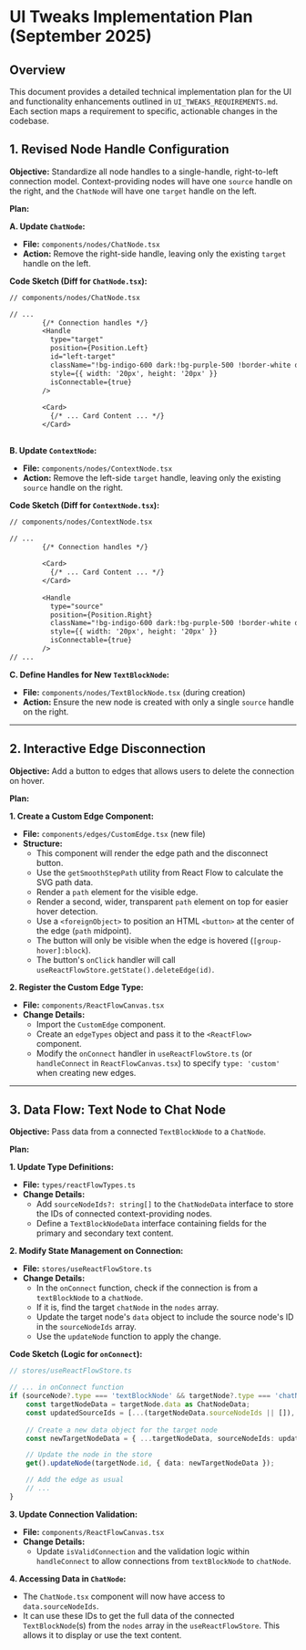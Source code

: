 # UI Tweaks Implementation Plan (September 2025)

## Overview

This document provides a detailed technical implementation plan for the UI and functionality enhancements outlined in `UI_TWEAKS_REQUIREMENTS.md`. Each section maps a requirement to specific, actionable changes in the codebase.


## 1. Revised Node Handle Configuration

**Objective:** Standardize all node handles to a single-handle, right-to-left connection model. Context-providing nodes will have one `source` handle on the right, and the `ChatNode` will have one `target` handle on the left.

**Plan:**

**A. Update `ChatNode`:**
   - **File:** `components/nodes/ChatNode.tsx`
   - **Action:** Remove the right-side handle, leaving only the existing `target` handle on the left.

**Code Sketch (Diff for `ChatNode.tsx`):**
```diff
// components/nodes/ChatNode.tsx

// ...
        {/* Connection handles */}
        <Handle
          type="target"
          position={Position.Left}
          id="left-target"
          className="!bg-indigo-600 dark:!bg-purple-500 !border-white dark:!border-slate-900 dark:handle-glow-purple dark:handle-glow-purple-hover"
          style={{ width: '20px', height: '20px' }}
          isConnectable={true}
        />
        
        <Card>
          {/* ... Card Content ... */}
        </Card>
        
```

**B. Update `ContextNode`:**
   - **File:** `components/nodes/ContextNode.tsx`
   - **Action:** Remove the left-side `target` handle, leaving only the existing `source` handle on the right.

**Code Sketch (Diff for `ContextNode.tsx`):**
```diff
// components/nodes/ContextNode.tsx

// ...
        {/* Connection handles */}
        
        <Card>
          {/* ... Card Content ... */}
        </Card>
        
        <Handle
          type="source"
          position={Position.Right}
          className="!bg-indigo-600 dark:!bg-purple-500 !border-white dark:!border-slate-900 dark:handle-glow-purple dark:handle-glow-purple-hover"
          style={{ width: '20px', height: '20px' }}
          isConnectable={true}
        />
// ...
```

**C. Define Handles for New `TextBlockNode`:**
   - **File:** `components/nodes/TextBlockNode.tsx` (during creation)
   - **Action:** Ensure the new node is created with only a single `source` handle on the right.

---

## 2. Interactive Edge Disconnection

**Objective:** Add a button to edges that allows users to delete the connection on hover.

**Plan:**

**1. Create a Custom Edge Component:**
   - **File:** `components/edges/CustomEdge.tsx` (new file)
   - **Structure:**
     - This component will render the edge path and the disconnect button.
     - Use the `getSmoothStepPath` utility from React Flow to calculate the SVG path data.
     - Render a `path` element for the visible edge.
     - Render a second, wider, transparent `path` element on top for easier hover detection.
     - Use a `<foreignObject>` to position an HTML `<button>` at the center of the edge (`path` midpoint).
     - The button will only be visible when the edge is hovered (`[group-hover]:block`).
     - The button's `onClick` handler will call `useReactFlowStore.getState().deleteEdge(id)`.

**2. Register the Custom Edge Type:**
   - **File:** `components/ReactFlowCanvas.tsx`
   - **Change Details:**
     - Import the `CustomEdge` component.
     - Create an `edgeTypes` object and pass it to the `<ReactFlow>` component.
     - Modify the `onConnect` handler in `useReactFlowStore.ts` (or `handleConnect` in `ReactFlowCanvas.tsx`) to specify `type: 'custom'` when creating new edges.

---

## 3. Data Flow: Text Node to Chat Node

**Objective:** Pass data from a connected `TextBlockNode` to a `ChatNode`.

**Plan:**

**1. Update Type Definitions:**
   - **File:** `types/reactFlowTypes.ts`
   - **Change Details:**
     - Add `sourceNodeIds?: string[]` to the `ChatNodeData` interface to store the IDs of connected context-providing nodes.
     - Define a `TextBlockNodeData` interface containing fields for the primary and secondary text content.

**2. Modify State Management on Connection:**
   - **File:** `stores/useReactFlowStore.ts`
   - **Change Details:**
     - In the `onConnect` function, check if the connection is from a `textBlockNode` to a `chatNode`.
     - If it is, find the target `chatNode` in the `nodes` array.
     - Update the target node's `data` object to include the source node's ID in the `sourceNodeIds` array.
     - Use the `updateNode` function to apply the change.

**Code Sketch (Logic for `onConnect`):**
```typescript
// stores/useReactFlowStore.ts

// ... in onConnect function
if (sourceNode?.type === 'textBlockNode' && targetNode?.type === 'chatNode') {
    const targetNodeData = targetNode.data as ChatNodeData;
    const updatedSourceIds = [...(targetNodeData.sourceNodeIds || []), sourceNode.id];
    
    // Create a new data object for the target node
    const newTargetNodeData = { ...targetNodeData, sourceNodeIds: updatedSourceIds };

    // Update the node in the store
    get().updateNode(targetNode.id, { data: newTargetNodeData });

    // Add the edge as usual
    // ...
}
```

**3. Update Connection Validation:**
   - **File:** `components/ReactFlowCanvas.tsx`
   - **Change Details:**
     - Update `isValidConnection` and the validation logic within `handleConnect` to allow connections from `textBlockNode` to `chatNode`.

**4. Accessing Data in `ChatNode`:**
   - The `ChatNode.tsx` component will now have access to `data.sourceNodeIds`.
   - It can use these IDs to get the full data of the connected `TextBlockNode`(s) from the `nodes` array in the `useReactFlowStore`. This allows it to display or use the text content.
